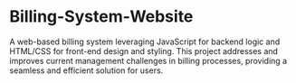 # Billing-System-Website
A web-based billing system leveraging JavaScript for backend logic and HTML/CSS for front-end design and styling. This project addresses and improves current management challenges in billing processes, providing a seamless and efficient solution for users.
